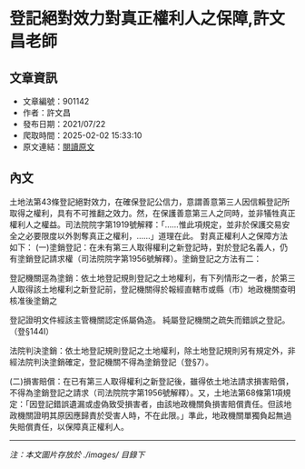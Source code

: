 # 登記絕對效力對真正權利人之保障,許文昌老師

## 文章資訊
- 文章編號：901142
- 作者：許文昌
- 發布日期：2021/07/22
- 爬取時間：2025-02-02 15:33:10
- 原文連結：[閱讀原文](https://real-estate.get.com.tw/Columns/detail.aspx?no=901142)

## 內文
土地法第43條登記絕對效力，在確保登記公信力，意謂善意第三人因信賴登記所取得之權利，具有不可推翻之效力。然，在保護善意第三人之同時，並非犠牲真正權利人之權益。司法院院字第1919號解釋：「……惟此項規定，並非於保護交易安全之必要限度以外剝奪真正之權利，……」道理在此。
對真正權利人之保障方法如下：
(一)塗銷登記：在未有第三人取得權利之新登記時，對於登記名義人，仍有塗銷登記請求權（司法院院字第1956號解釋）。塗銷登記之方法有二：

登記機關逕為塗銷：依土地登記規則登記之土地權利，有下列情形之一者，於第三人取得該土地權利之新登記前，登記機關得於報經直轄市或縣（市）地政機關查明核准後塗銷之
    
登記證明文件經該主管機關認定係屬偽造。 
純屬登記機關之疏失而錯誤之登記。（登§144Ⅰ） 


法院判決塗銷：依土地登記規則登記之土地權利，除土地登記規則另有規定外，非經法院判決塗銷確定，登記機關不得為塗銷登記（登§7）。 

(二)損害賠償：在已有第三人取得權利之新登記後，雖得依土地法請求損害賠償，不得為塗銷登記之請求（司法院院字第1956號解釋）。又，土地法第68條第1項規定：「因登記錯誤遺漏或虛偽致受損害者，由該地政機關負損害賠償責任。但該地政機關證明其原因應歸責於受害人時，不在此限。」準此，地政機關單獨負起無過失賠償責任，以保障真正權利人。

---
*注：本文圖片存放於 ./images/ 目錄下*
